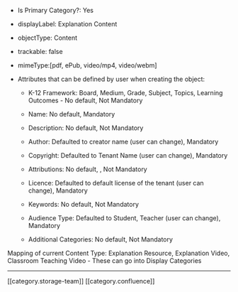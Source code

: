 


* Is Primary Category?: Yes


* displayLabel: Explanation Content


* objectType: Content


* trackable: false


* mimeType:\[pdf, ePub, video/mp4, video/webm]


* Attributes that can be defined by user when creating the object:


    * K-12 Framework: Board, Medium, Grade, Subject, Topics, Learning Outcomes - No default, Not Mandatory


    * Name: No default, Mandatory


    * Description: No default, Not Mandatory 


    * Author: Defaulted to creator name (user can change), Mandatory


    * Copyright: Defaulted to Tenant Name (user can change), Mandatory


    * Attributions: No default, , Not Mandatory


    * Licence: Defaulted to default license of the tenant (user can change), Mandatory


    * Keywords: No default, Not Mandatory


    * Audience Type: Defaulted to Student, Teacher (user can change), Mandatory 


    * Additional Categories: No default, Not Mandatory



    

Mapping of current Content Type: Explanation Resource, Explanation Video, Classroom Teaching Video - These can go into Display Categories



*****

[[category.storage-team]] 
[[category.confluence]] 
